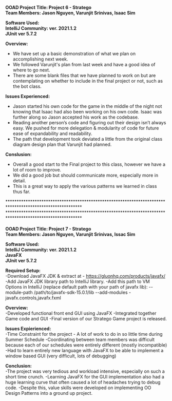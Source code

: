 **OOAD Project Title: Project 6 - Stratego**  <br />
**Team Members: Jason Nguyen, Varunjit Srinivas, Isaac Sim** <br />

**Software Used:** <br />
**IntelliJ Community: ver. 2021.1.2** <br />
**JUnit ver 5.7.2** <br />

**Overview:** <br />
- We have set up a basic demonstration of what we plan on accomplishing next week.
- We followed Varunjit's plan from last week and have a good idea of where to go next.
- There are some blank files that we have planned to work on but are contemplating on whether to include in the final project or not, such as the bot class. 

**Issues Experienced:** <br />
- Jason started his own code for the game in the middle of the night not knowing that Isaac had also been working on his own code. Isaac was further along so Jason accepted his work as the codebase. 
- Reading another person’s code and figuring out their design isn’t always easy. We pushed for more delegation & modularity of code for future ease of expandability and readability.
- The path that development took deviated a little from the original class diagram design plan that Varunjit had planned.

**Conslusion:** <br />
- Overall a good start to the Final project to this class, however we have a lot of room to improve. 
- We did a good job but should communicate more, especially more in detail.
- This is a great way to apply the various patterns we learned in class thus far. 

********************************************************************************************************* <br />
********************************************************************************************************* <br />
<br />
**OOAD Project Title: Project 7 - Stratego** <br />
**Team Members: Jason Nguyen, Varunjit Srinivas, Issac Sim** <br />

**Software Used:** <br />
**IntelliJ Community: ver. 2021.1.2** <br />
**JavaFX**  <br />
**JUnit ver 5.7.2** <br />

**Required Setup:** <br />
-Download JavaFX JDK & extract at - https://gluonhq.com/products/javafx/
-Add JavaFX JDK library path to IntelliJ library.
-Add this path to VM Options in IntelliJ (replace default path with your path of javafx lib): --module-path /path/to/javafx-sdk-15.0.1/lib --add-modules -javafx.controls,javafx.fxml


**Overview:** <br />
-Developed functional front end GUI using JavaFX
-Integrated together Game code and GUI
-Final version of our Stratego Game project is released. 

**Issues Expierienced:** <br />
-Time Constraint for the project - A lot of work to do in so little time during Summer Schedule
-Coordinating between team members was difficult because each of our schedules were entirely different (mostly incompatible)
-Had to learn entirely new language with JavaFX to be able to implement a window based GUI (very difficult, lots of debugging)

**Conclusion:** <br />
-The project was very tedious and workload intensive, especially on such a short time crunch. 
-Learning JavaFX for the GUI implementation also had a huge learning curve that often caused a lot of headaches trying to debug code.
-Despite this, value skills were developed on implementing OO Design Patterns into a ground up project.


